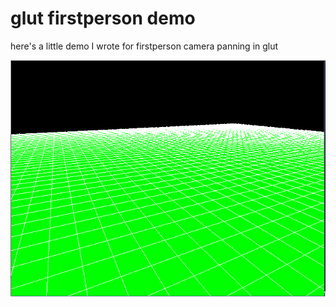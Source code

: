 # glut firstperson demo

here's a little demo I wrote for firstperson camera panning in glut

![*image*](./firstPerson.png)
